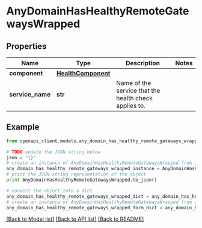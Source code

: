 # AnyDomainHasHealthyRemoteGatewaysWrapped


## Properties

Name | Type | Description | Notes
------------ | ------------- | ------------- | -------------
**component** | [**HealthComponent**](HealthComponent.md) |  | 
**service_name** | **str** | Name of the service that the health check applies to. | 

## Example

```python
from openapi_client.models.any_domain_has_healthy_remote_gateways_wrapped import AnyDomainHasHealthyRemoteGatewaysWrapped

# TODO update the JSON string below
json = "{}"
# create an instance of AnyDomainHasHealthyRemoteGatewaysWrapped from a JSON string
any_domain_has_healthy_remote_gateways_wrapped_instance = AnyDomainHasHealthyRemoteGatewaysWrapped.from_json(json)
# print the JSON string representation of the object
print AnyDomainHasHealthyRemoteGatewaysWrapped.to_json()

# convert the object into a dict
any_domain_has_healthy_remote_gateways_wrapped_dict = any_domain_has_healthy_remote_gateways_wrapped_instance.to_dict()
# create an instance of AnyDomainHasHealthyRemoteGatewaysWrapped from a dict
any_domain_has_healthy_remote_gateways_wrapped_form_dict = any_domain_has_healthy_remote_gateways_wrapped.from_dict(any_domain_has_healthy_remote_gateways_wrapped_dict)
```
[[Back to Model list]](../README.md#documentation-for-models) [[Back to API list]](../README.md#documentation-for-api-endpoints) [[Back to README]](../README.md)


